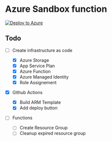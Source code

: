 # Azure Sandbox function

[![Deploy to Azure](https://aka.ms/deploytoazurebutton)](https%3A%2F%2Fraw.githubusercontent.com%2Fwilfriedwoivre%2Fazure-sandbox-function%2Fv3%2Fiac%2Fazuredeploy.json)


## Todo

- [ ] Create infrastructure as code

  - [X] Azure Storage
  - [X] App Service Plan
  - [X] Azure Function
  - [X] Azure Managed Identity
  - [X] Role Assignement

- [X] Github Actions
  
  - [X] Build ARM Template
  - [X] Add deploy button

- [ ] Functions

  - [ ] Create Resource Group
  - [ ] Cleanup expired resource group
